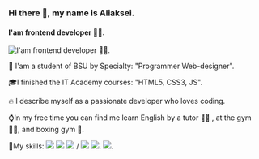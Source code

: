 ### Hi there 👋, my name is Aliaksei.
#### I'am  frontend developer 👨‍🦰. 
![I'am  frontend developer 👨‍🦰. ](https://encrypted-tbn0.gstatic.com/images?q=tbn:ANd9GcRRm1o7CexS1gAtXgTFiJKaLKb7Wlx1Elhx4A&usqp=CAU)

🌱 I'am a student of BSU by Specialty: "Programmer Web-designer".

🎓I finished the IT Academy courses: "HTML5, CSS3, JS".

🔥 I describe myself as a passionate developer who loves coding.

⌚In my free time you can find me learn English by a tutor 👨‍🎓 , at the gym 🏋️‍♂️, and boxing gym 🥊.

💼My skills:  ![](https://img.shields.io/badge/Code-HTML5-informational?style=flat&logo=ionic&logoColor=white&color=4AB197) ![](https://img.shields.io/badge/Style-SCSS-informational?style=flat&logo=css3&logoColor=white&color=4AB197) ![](https://img.shields.io/badge/Code-JavaScript-informational?style=flat&logo=JavaScript&logoColor=white&color=4AB197) / ![](https://img.shields.io/badge/Code-jQuery-informational?style=flat&logo=ionic&logoColor=white&color=4AB197) ![](https://img.shields.io/badge/Code-Bootstrap5-informational?style=flat&logo=ionic&logoColor=white&color=4AB197). ![](https://img.shields.io/badge/Code-Gulp-informational?style=flat&logo=ionic&logoColor=white&color=4AB197).
